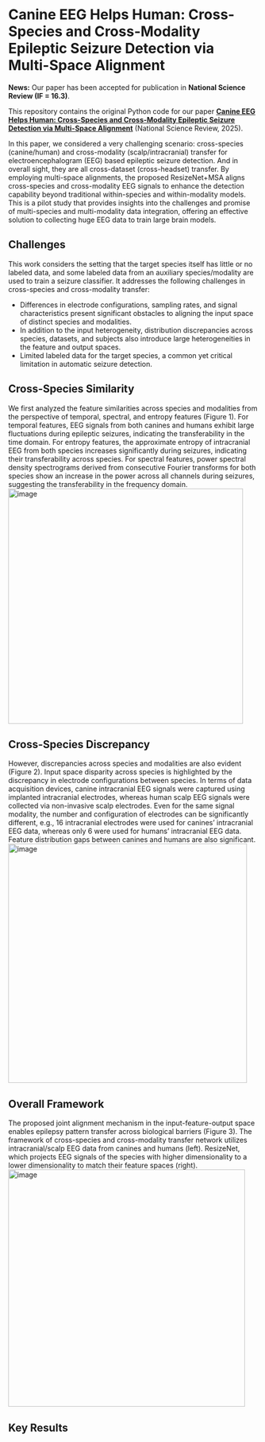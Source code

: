 # Canine EEG Helps Human: Cross-Species and Cross-Modality Epileptic Seizure Detection via Multi-Space Alignment
**News:** Our paper has been accepted for publication in **National Science Review (IF = 16.3)**.

This repository contains the original Python code for our paper [**Canine EEG Helps Human: Cross-Species and Cross-Modality Epileptic Seizure Detection via Multi-Space Alignment**](https://academic.oup.com/nsr/advance-article/doi/10.1093/nsr/nwaf086/8052010) (National Science Review, 2025).

In this paper, we considered a very challenging scenario: cross-species (canine/human) and cross-modality (scalp/intracranial) transfer for electroencephalogram (EEG) based epileptic seizure detection. And in overall sight, they are all cross-dataset (cross-headset) transfer. By employing multi-space alignments, the proposed ResizeNet+MSA aligns cross-species and cross-modality EEG signals to enhance the detection capability beyond traditional within-species and within-modality models. This is a pilot study that provides insights into the challenges and promise of multi-species and multi-modality data integration, offering an effective solution to collecting huge EEG data to train large brain models.

## Challenges
This work considers the setting that the target species itself has little or no labeled data, and some labeled data from an auxiliary species/modality are used to train a seizure classifier. It addresses the following challenges in cross-species and cross-modality transfer: 
- Differences in electrode configurations, sampling rates, and signal characteristics present significant obstacles to aligning the input space of distinct species and modalities.
- In addition to the input heterogeneity, distribution discrepancies across species, datasets, and subjects also introduce large heterogeneities in the feature and output spaces. 
- Limited labeled data for the target species, a common yet critical limitation in automatic seizure detection.

## Cross-Species Similarity
We first analyzed the feature similarities across species and modalities from the perspective of temporal, spectral, and entropy features (Figure 1). For temporal features, EEG signals from both canines and humans exhibit large fluctuations during epileptic seizures, indicating the transferability in the time domain. For entropy features, the approximate entropy of intracranial EEG from both species increases significantly during seizures, indicating their transferability across species. For spectral features, power spectral density spectrograms derived from consecutive Fourier transforms for both species show an increase in the power across all channels during seizures, suggesting the transferability in the frequency domain.
<img width="473" alt="image" src="https://github.com/user-attachments/assets/046c523e-781e-4bad-adf0-d8715f3caba5" />

## Cross-Species Discrepancy
However, discrepancies across species and modalities are also evident (Figure 2). Input space disparity across species is highlighted by the discrepancy in electrode configurations between species. In terms of data acquisition devices, canine intracranial EEG signals were captured using implanted intracranial electrodes, whereas human scalp EEG signals were collected via non-invasive scalp electrodes. Even for the same signal modality, the number and configuration of electrodes can be significantly different, e.g., 16 intracranial electrodes were used for canines’ intracranial EEG data, whereas only 6 were used for humans’ intracranial EEG data. Feature distribution gaps between canines and humans are also significant.
<img width="481" alt="image" src="https://github.com/user-attachments/assets/41d943a2-7bb0-49e3-95a1-a4285420e662" />

## Overall Framework
The proposed joint alignment mechanism in the input-feature-output space enables epilepsy pattern transfer across biological barriers (Figure 3). The framework of cross-species and cross-modality transfer network utilizes intracranial/scalp EEG data from canines and humans (left). ResizeNet, which projects EEG signals of the species with higher dimensionality to a lower dimensionality to match their feature spaces (right).
<img width="477" alt="image" src="https://github.com/user-attachments/assets/8a3e110f-cd7a-4e1b-b127-c17473b17ad9" />

## Key Results









